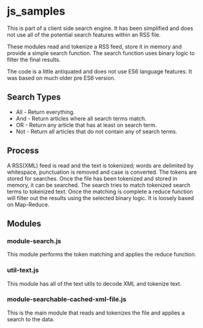 # js_samples
This is part of a client side search engine. It has been simplified and does not use all of the potential search features within an RSS file.

These modules read and tokenize a RSS feed, store it in memory and provide a simple search function. The search function uses binary logic to filter the final results.

The code is a little antiquated and does not use ES6 language features.
It was based on much older pre ES6 version.

## Search Types  
* All - Return everything.
* And - Return articles where all search terms match.
* OR  - Return any article that has at least on search term. 
* Not - Return all articles that do not contain any of search terms.

## Process
A RSS(XML) feed is read and the text is tokenized; words are delimited by whitespace, punctuation is removed and case is converted. The tokens are stored for searches. Once the file has been tokenized and stored in memory, it can be searched. The search tries to match tokenized search terms to tokenized text. Once the matching is complete a reduce function will filter out the results using the selected binary logic.
It is loosely based on Map-Reduce.  

## Modules
### module-search.js
This module performs the token matching and applies the reduce function.

### util-text.js
This module has all of the text utils to decode XML and tokenize text.

### module-searchable-cached-xml-file.js
This is the main module that reads and tokenizes the file and applies a search to the data.


